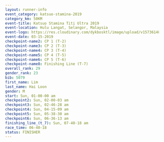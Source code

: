 ```yaml
---
layout: runner-info 
event_category: katsuo-stamina-2019 
category_km: 50KM 
event-title: Katsuo Stamina Titi Ultra 2019 
event-location: Hulu Langat, Selangor, Malaysia 
event-logo: https://res.cloudinary.com/dykbosktl/image/upload/v1573614825/Logo/Logo_p7ft6n.png
event-date: 03-15-2019 
checkpoint-name2: CP 1 (T-2) 
checkpoint-name3: CP 2 (T-3) 
checkpoint-name4: CP 3 (T-4) 
checkpoint-name5: CP 4 (T-5) 
checkpoint-name6: CP 5 (T-6) 
checkpoint-name8: Finishing Line (T-7) 
overall_rank: 29
gender_rank: 23
bib: 5079
first_name: Lim
last_name: Hai Loon
gender: M
start: Sun, 01-00-00 am
checkpoint2: Sun, 02-00-03 am
checkpoint3: Sun, 02-46-28 am
checkpoint4: Sun, 04-15-09 am
checkpoint5: Sun, 05-38-30 am
checkpoint6: Sun, 06-36-13 am
finishing_line_(t_7): Sun, 07-40-18 am
race_time: 06-40-18
status: FINISHER
---
```

